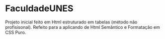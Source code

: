 # FaculdadeUNES
 Projeto inicial feito em Html estruturado em tabelas (método não profisisonal). Refeito para a aplicando de Html Semântico e Formatação em CSS Puro.
